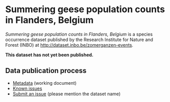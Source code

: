 # Summering geese population counts in Flanders, Belgium

*Summering geese population counts in Flanders, Belgium* is a species occurrence dataset published by the Research Institute for Nature and Forest (INBO) at <http://dataset.inbo.be/zomerganzen-events>.

**This dataset has not yet been published.**

## Data publication process

* [Metadata](https://docs.google.com/a/inbo.be/document/d/1Vw1RZYFMuS_JbuAIvrwobU3R-nVLOoaiz12P1zATYRw/edit?usp=sharing) (working document)
* [Known issues](https://github.com/LifeWatchINBO/data-publication/labels/zomerganzen-events)
* [Submit an issue](https://github.com/LifeWatchINBO/data-publication/issues/new) (please mention the dataset name)

